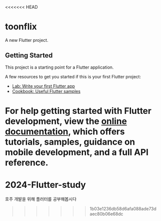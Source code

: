 <<<<<<< HEAD
# toonflix

A new Flutter project.

## Getting Started

This project is a starting point for a Flutter application.

A few resources to get you started if this is your first Flutter project:

- [Lab: Write your first Flutter app](https://docs.flutter.dev/get-started/codelab)
- [Cookbook: Useful Flutter samples](https://docs.flutter.dev/cookbook)

For help getting started with Flutter development, view the
[online documentation](https://docs.flutter.dev/), which offers tutorials,
samples, guidance on mobile development, and a full API reference.
=======
# 2024-Flutter-study
호주 개발을 위해 플러터를 공부해봅시다
>>>>>>> 1b03e1236db58d6afa088ade73daec80b06e68dc
